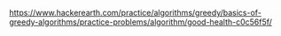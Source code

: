 https://www.hackerearth.com/practice/algorithms/greedy/basics-of-greedy-algorithms/practice-problems/algorithm/good-health-c0c56f5f/
